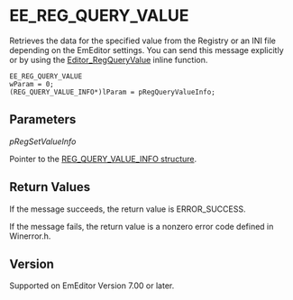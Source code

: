 # EE\_REG\_QUERY\_VALUE

Retrieves the data for the specified value from the Registry or an INI file depending on the EmEditor settings. You can send this message explicitly or
by using the [Editor\_RegQueryValue](../macro/editor_regqueryvalue) inline function.

```
EE_REG_QUERY_VALUE
wParam = 0;
(REG_QUERY_VALUE_INFO*)lParam = pRegQueryValueInfo;
```

## Parameters

_pRegSetValueInfo_

Pointer to the [REG\_QUERY\_VALUE\_INFO structure](../structure/reg_query_value_info).

## Return Values

If the message succeeds, the return value is ERROR\_SUCCESS.

If the message fails, the return value is a nonzero error code defined in Winerror.h.

## Version

Supported on EmEditor Version 7.00 or later.
